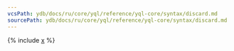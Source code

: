 ```yaml
---
vcsPath: ydb/docs/ru/core/yql/reference/yql-core/syntax/discard.md
sourcePath: ydb/docs/ru/core/yql/reference/yql-core/syntax/discard.md
---
```


{% include [x](_includes/discard.md) %}